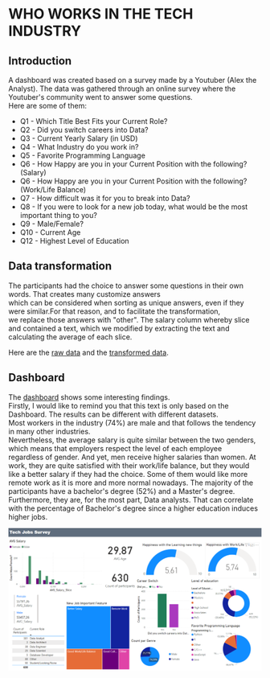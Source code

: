 # WHO WORKS IN THE TECH INDUSTRY

## Introduction
A dashboard was created based on a survey made by a Youtuber (Alex the Analyst).
The data was gathered through an online survey where the Youtuber's community went to answer some questions.<br>
Here are some of them:
* Q1 - Which Title Best Fits your Current Role?	
* Q2 - Did you switch careers into Data?	
* Q3 - Current Yearly Salary (in USD)	
* Q4 - What Industry do you work in?	
* Q5 - Favorite Programming Language	
* Q6 - How Happy are you in your Current Position with the following? (Salary)	
* Q6 - How Happy are you in your Current Position with the following? (Work/Life Balance)		
* Q7 - How difficult was it for you to break into Data?	
* Q8 - If you were to look for a new job today, what would be the most important thing to you?	
* Q9 - Male/Female?	
* Q10 - Current Age
* Q12 - Highest Level of Education

## Data transformation
  The participants had the choice to answer some questions in their own words. That creates many customize answers <br>
  which can be considered when sorting as unique answers, even if they were similar.For that reason, and to facilitate the transformation,<br>
  we replace those answers with "other". The salary column whereby slice and contained a text, which we modified by extracting the text and<br>
  calculating the average of each slice.

  Here are the [raw data](https://github.com/Rasoir-genereux/Project_2/blob/main/Project_2/Raw_data.xlsx) and the 
  [transformed data](https://github.com/Rasoir-genereux/Project_2/blob/main/Project_2/Transformed_data.xlsx).

## Dashboard
  
  The [dashboard](/Project_2/Dashboard.pbix) shows some interesting findings. <br>
  Firstly, I would like to remind you that this text is only based on the Dashboard. The results can be different with different datasets.<br>
  Most workers in the industry (74%) are male and that follows the tendency in many other industries.<br>
  Nevertheless, the average salary is quite similar between the two genders, which means that employers respect the level of each employee <br> 
  regardless of gender. And yet, men receive higher salaries than women.
  At work, they are quite satisfied with their work/life balance, but they would like a better salary if they had the choice.
  Some of them would like more remote work as it is more and more normal nowadays. The majority of the  participants have a bachelor's degree (52%)
  and a Master's degree. Furthermore, they are, for the most part, Data analysts. That can correlate with the percentage of Bachelor's degree
  since a higher education induces higher jobs.

  
  ![](Project_2/Dashboard.png)
  




